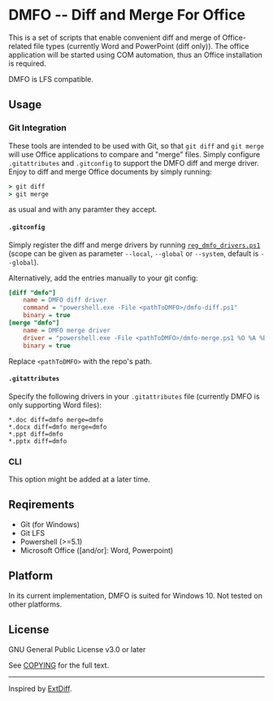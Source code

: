# DMFO -- Diff and Merge For Office

This is a set of scripts that enable convenient diff and merge of Office-related file
types (currently Word and PowerPoint (diff only)). The office application will be
started using COM automation, thus an Office installation is required.

DMFO is LFS compatible.

## Usage

### Git Integration

These tools are intended to be used with Git, so that `git diff` and `git merge` will
use Office applications to compare and "merge" files. Simply configure `.gitattributes`
and `.gitconfig` to support the DMFO diff and merge driver. Enjoy to diff and merge
Office documents by simply running:

```cmd
> git diff
> git merge
```

as usual and with any paramter they accept.

#### `.gitconfig`

Simply register the diff and merge drivers by running [`reg_dmfo_drivers.ps1`][register]
(scope can be given as parameter `--local`, `--global` or `--system`, default is
`--global`).

Alternatively, add the entries manually to your git config:

```ini
[diff "dmfo"]
	name = DMFO diff driver
	command = "powershell.exe -File <pathToDMFO>/dmfo-diff.ps1"
	binary = true
[merge "dmfo"]
	name = DMFO merge driver
	driver = "powershell.exe -File <pathToDMFO>/dmfo-merge.ps1 %O %A %B %L %P"
	binary = true
```

Replace `<pathToDMFO>` with the repo's path.

#### `.gitattributes`

Specify the following drivers in your `.gitattributes` file (currently DMFO is only
supporting Word files):

```
*.doc diff=dmfo merge=dmfo
*.docx diff=dmfo merge=dmfo
*.ppt diff=dmfo
*.pptx diff=dmfo
```

### CLI

This option might be added at a later time.

## Reqirements

- Git (for Windows)
- Git LFS
- Powershell (>=5.1)
- Microsoft Office (\[and/or\]: Word, Powerpoint)

## Platform

In its current implementation, DMFO is suited for Windows 10. Not tested on other
platforms.

## License

GNU General Public License v3.0 or later

See [COPYING][copying] for the full text.

---

Inspired by [ExtDiff][extdiff].

[copying]: COPYING
[extdiff]: https://github.com/ForNeVeR/ExtDiff
[register]: reg_dmfo_drivers.ps1
